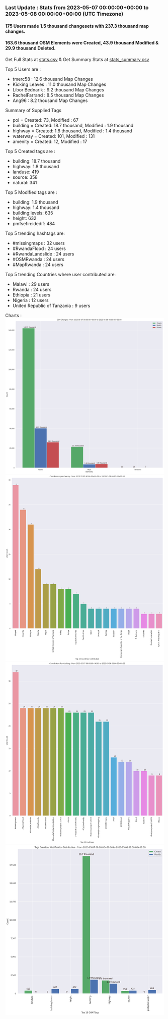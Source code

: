 ### Last Update : Stats from 2023-05-07 00:00:00+00:00 to 2023-05-08 00:00:00+00:00 (UTC Timezone)

#### 175 Users made 1.5 thousand changesets with 237.3 thousand map changes.
#### 163.6 thousand OSM Elements were Created, 43.9 thousand Modified & 29.9 thousand Deleted.
Get Full Stats at [stats.csv](/stats/hotosm/Daily/stats.csv)
 & Get Summary Stats at [stats_summary.csv](/stats/hotosm/Daily/stats_summary.csv)

Top 5 Users are : 
- tmerc58 : 12.6 thousand Map Changes
- Kicking Leaves : 11.0 thousand Map Changes
- Libor Bednarik : 9.2 thousand Map Changes
- RachelFarrand : 8.5 thousand Map Changes
- Ang96 : 8.2 thousand Map Changes

Summary of Supplied Tags
- poi = Created: 73, Modified : 67
- building = Created: 18.7 thousand, Modified : 1.9 thousand
- highway = Created: 1.8 thousand, Modified : 1.4 thousand
- waterway = Created: 101, Modified : 131
- amenity = Created: 12, Modified : 17


Top 5 Created tags are :
- building: 18.7 thousand
- highway: 1.8 thousand
- landuse: 419
- source: 358
- natural: 341


Top 5 Modified tags are :
- building: 1.9 thousand
- highway: 1.4 thousand
- building:levels: 635
- height: 632
- pmfsefin:idedif: 484


Top 5 trending hashtags are:
- #missingmaps : 32 users
- #RwandaFlood : 24 users
- #RwandaLandslide : 24 users
- #OSMRwanda : 24 users
- #MapRwanda : 24 users


Top 5 trending Countries where user contributed are:
- Malawi : 29 users
- Rwanda : 24 users
- Ethiopia : 21 users
- Nigeria : 12 users
- United Republic of Tanzania : 9 users


 Charts : 
![Alt text](./stats_osm_changes.png) 
![Alt text](./stats_users_per_country.png) 
![Alt text](./stats_users_per_hashtag.png) 
![Alt text](./stats_tags.png) 
